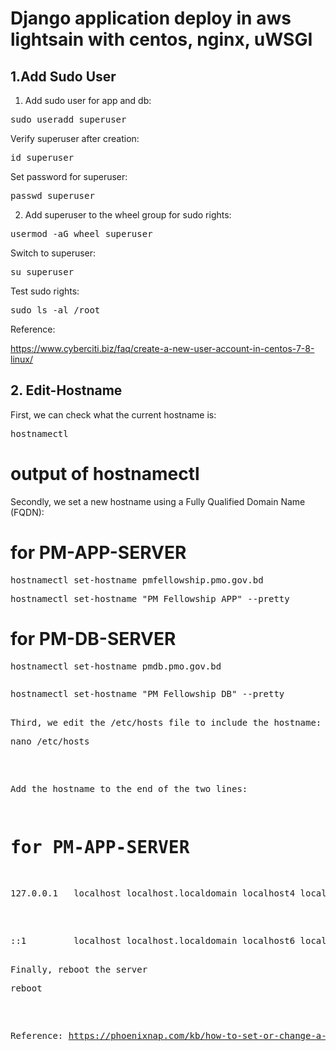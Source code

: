 # Django application deploy in aws lightsain with centos, nginx, uWSGI

## 1.Add Sudo User

1. Add sudo user for app and db:
<pre>sudo useradd superuser</pre>

Verify superuser after creation:
<pre>id superuser</pre>

Set password for superuser:
<pre>passwd superuser</pre>

2. Add superuser to the wheel group for sudo rights:
<pre>usermod -aG wheel superuser</pre>

Switch to superuser:
<pre>su superuser</pre>

Test sudo rights:
<pre>sudo ls -al /root</pre>

Reference:

https://www.cyberciti.biz/faq/create-a-new-user-account-in-centos-7-8-linux/


## 2. Edit-Hostname

First, we can check what the current hostname is: <pre>hostnamectl</pre>
# output of hostnamectl

Secondly, we set a new hostname using a Fully Qualified Domain Name (FQDN):
# for PM-APP-SERVER
<pre>hostnamectl set-hostname pmfellowship.pmo.gov.bd</pre>
<pre>hostnamectl set-hostname "PM Fellowship APP" --pretty</pre>

# for PM-DB-SERVER
<pre>hostnamectl set-hostname pmdb.pmo.gov.bd<pre>
<pre>hostnamectl set-hostname "PM Fellowship DB" --pretty<pre>

Third, we edit the /etc/hosts file to include the hostname:
<pre>nano /etc/hosts</pre>

Add the hostname to the end of the two lines:

# for PM-APP-SERVER
<pre>127.0.0.1   localhost localhost.localdomain localhost4 localhost4.localdomain4 pmfellowship.pmo.gov.bd</pre>
<pre>::1         localhost localhost.localdomain localhost6 localhost6.localdomain6 pmfellowship.pmo.gov.bd<pre>

Finally, reboot the server
<pre>reboot</pre>

Reference:
https://phoenixnap.com/kb/how-to-set-or-change-a-hostname-in-centos-7
